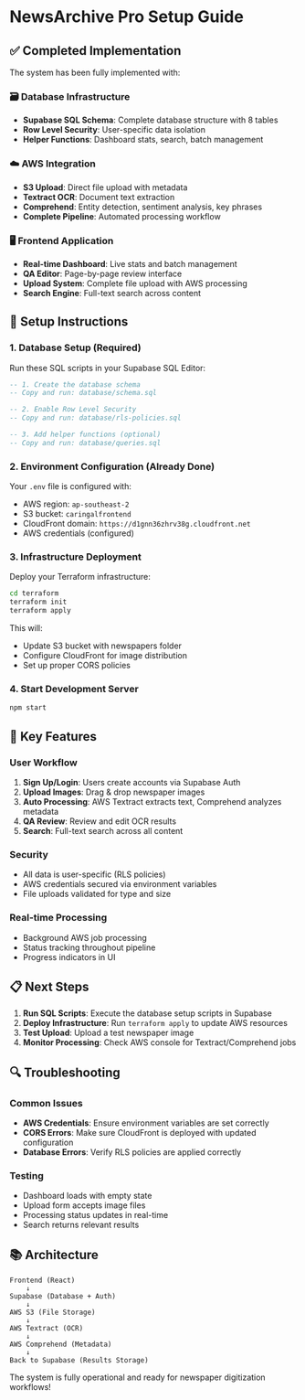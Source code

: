 # NewsArchive Pro Setup Guide

## ✅ Completed Implementation

The system has been fully implemented with:

### 🗃️ Database Infrastructure
- **Supabase SQL Schema**: Complete database structure with 8 tables
- **Row Level Security**: User-specific data isolation
- **Helper Functions**: Dashboard stats, search, batch management

### ☁️ AWS Integration
- **S3 Upload**: Direct file upload with metadata
- **Textract OCR**: Document text extraction
- **Comprehend**: Entity detection, sentiment analysis, key phrases
- **Complete Pipeline**: Automated processing workflow

### 🖥️ Frontend Application
- **Real-time Dashboard**: Live stats and batch management
- **QA Editor**: Page-by-page review interface
- **Upload System**: Complete file upload with AWS processing
- **Search Engine**: Full-text search across content

## 🚀 Setup Instructions

### 1. Database Setup (Required)
Run these SQL scripts in your Supabase SQL Editor:

```sql
-- 1. Create the database schema
-- Copy and run: database/schema.sql

-- 2. Enable Row Level Security
-- Copy and run: database/rls-policies.sql

-- 3. Add helper functions (optional)
-- Copy and run: database/queries.sql
```

### 2. Environment Configuration (Already Done)
Your `.env` file is configured with:
- AWS region: `ap-southeast-2`
- S3 bucket: `caringalfrontend`
- CloudFront domain: `https://d1gnn36zhrv38g.cloudfront.net`
- AWS credentials (configured)

### 3. Infrastructure Deployment
Deploy your Terraform infrastructure:

```bash
cd terraform
terraform init
terraform apply
```

This will:
- Update S3 bucket with newspapers folder
- Configure CloudFront for image distribution
- Set up proper CORS policies

### 4. Start Development Server
```bash
npm start
```

## 🔧 Key Features

### User Workflow
1. **Sign Up/Login**: Users create accounts via Supabase Auth
2. **Upload Images**: Drag & drop newspaper images
3. **Auto Processing**: AWS Textract extracts text, Comprehend analyzes metadata
4. **QA Review**: Review and edit OCR results
5. **Search**: Full-text search across all content

### Security
- All data is user-specific (RLS policies)
- AWS credentials secured via environment variables
- File uploads validated for type and size

### Real-time Processing
- Background AWS job processing
- Status tracking throughout pipeline
- Progress indicators in UI

## 📋 Next Steps

1. **Run SQL Scripts**: Execute the database setup scripts in Supabase
2. **Deploy Infrastructure**: Run `terraform apply` to update AWS resources
3. **Test Upload**: Upload a test newspaper image
4. **Monitor Processing**: Check AWS console for Textract/Comprehend jobs

## 🔍 Troubleshooting

### Common Issues
- **AWS Credentials**: Ensure environment variables are set correctly
- **CORS Errors**: Make sure CloudFront is deployed with updated configuration
- **Database Errors**: Verify RLS policies are applied correctly

### Testing
- Dashboard loads with empty state
- Upload form accepts image files
- Processing status updates in real-time
- Search returns relevant results

## 📚 Architecture

```
Frontend (React) 
    ↓
Supabase (Database + Auth)
    ↓
AWS S3 (File Storage)
    ↓
AWS Textract (OCR)
    ↓
AWS Comprehend (Metadata)
    ↓
Back to Supabase (Results Storage)
```

The system is fully operational and ready for newspaper digitization workflows!